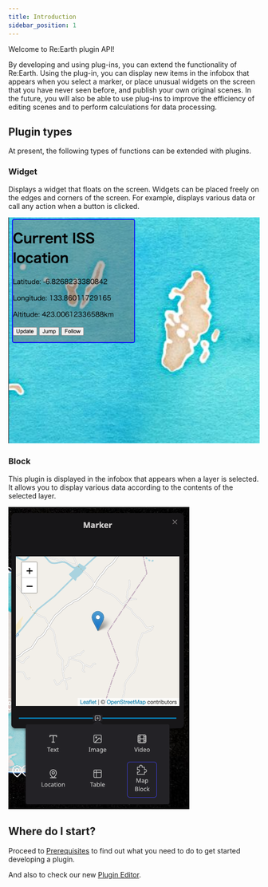 ```yaml
---
title: Introduction
sidebar_position: 1
---
```


Welcome to Re:Earth plugin API!

By developing and using plug-ins, you can extend the functionality of Re:Earth. Using the plug-in, you can display new items in the infobox that appears when you select a marker, or place unusual widgets on the screen that you have never seen before, and publish your own original scenes. In the future, you will also be able to use plug-ins to improve the efficiency of editing scenes and to perform calculations for data processing.

## Plugin types

At present, the following types of functions can be extended with plugins.

### Widget

Displays a widget that floats on the screen. Widgets can be placed freely on the edges and corners of the screen. For example, displays various data or call any action when a button is clicked.

![widget](./img/widget.png)

### Block

This plugin is displayed in the infobox that appears when a layer is selected. It allows you to display various data according to the contents of the selected layer.

![block](./img/block.png)

## Where do I start?

Proceed to [Prerequisites](./prerequisites) to find out what you need to do to get started developing a plugin.

And also to check our new [Plugin Editor](./plugin-editor.md).